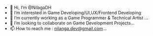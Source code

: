 - 👋 Hi, I’m @NilagaDH
- 👀 I’m interested in Game Developing/UI,UX/Frontend Developing
- 🌱 I’m currently working as a Game Programmer & Technical Artist ...
- 💞️ I’m looking to collaborate on Game Development Projects...
- 📫 How to reach me : nilanga.dev@gmail.com...

<!---
NilagaDH/NilagaDH is a ✨ special ✨ repository because its `README.md` (this file) appears on your GitHub profile.
You can click the Preview link to take a look at your changes.
--->
